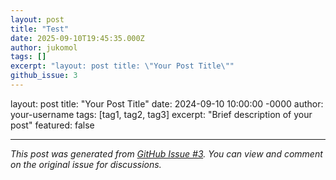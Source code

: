 ```yaml
---
layout: post
title: "Test"
date: 2025-09-10T19:45:35.000Z
author: jukomol
tags: []
excerpt: "layout: post title: \"Your Post Title\""
github_issue: 3
---
```


layout: post
title: "Your Post Title"
date: 2024-09-10 10:00:00 -0000
author: your-username
tags: [tag1, tag2, tag3]
excerpt: "Brief description of your post"
featured: false


---

*This post was generated from [GitHub Issue #3](https://github.com/jukomol/blogs/issues/3). You can view and comment on the original issue for discussions.*
